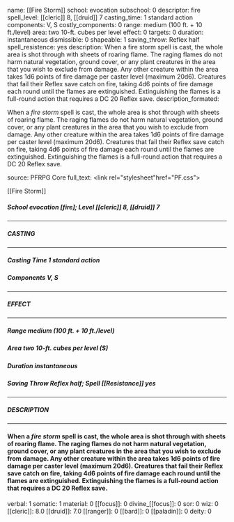 name: [[Fire Storm]]
school: evocation
subschool: 0
descriptor: fire
spell_level: [[cleric]] 8, [[druid]] 7
casting_time: 1 standard action
components: V, S
costly_components: 0
range: medium (100 ft. + 10 ft./level)
area: two 10-ft. cubes per level
effect: 0
targets: 0
duration: instantaneous
dismissible: 0
shapeable: 1
saving_throw: Reflex half
spell_resistence: yes
description: When a fire storm spell is cast, the whole area is shot through with sheets of roaring flame. The raging flames do not harm natural vegetation, ground cover, or any plant creatures in the area that you wish to exclude from damage. Any other creature within the area takes 1d6 points of fire damage per caster level (maximum 20d6). Creatures that fail their Reflex save catch on fire, taking 4d6 points of fire damage each round until the flames are extinguished. Extinguishing the flames is a full-round action that requires a DC 20 Reflex save.
description_formated: <p>When a <i>fire storm</i> spell is cast, the whole area is shot through with sheets of roaring flame. The raging flames do not harm natural vegetation, ground cover, or any plant creatures in the area that you wish to exclude from damage. Any other creature within the area takes 1d6 points of fire damage per caster level (maximum 20d6). Creatures that fail their Reflex save catch on fire, taking 4d6 points of fire damage each round until the flames are extinguished. Extinguishing the flames is a full-round action that requires a DC 20 Reflex save.</p>
source: PFRPG Core
full_text: <link rel="stylesheet"href="PF.css"><div class="heading"><p class="alignleft">[[Fire Storm]]</p><div style="clear: both;"></div></div><div><h5><b>School </b>evocation [fire]; <b>Level </b>[[cleric]] 8, [[druid]] 7</h5></div><hr/><div><h5><b>CASTING</b></h5></div><hr/><div><h5><b>Casting Time </b>1 standard action</h5><h5><b>Components </b>V, S</h5></div><hr/><div><h5><b>EFFECT</b></h5></div><hr/><div><h5><b>Range </b>medium (100 ft. + 10 ft./level)</h5><h5><b>Area </b>two 10-ft. cubes per level  (S)</h5><h5><b>Duration </b>instantaneous</h5><h5><b>Saving Throw </b>Reflex half; <b>Spell [[Resistance]] </b>yes</h5></div><hr/><div><h5><b>DESCRIPTION</b></h5></div><hr/><div><h4><p>When a <i>fire storm</i> spell is cast, the whole area is shot through with sheets of roaring flame. The raging flames do not harm natural vegetation, ground cover, or any plant creatures in the area that you wish to exclude from damage. Any other creature within the area takes 1d6 points of fire damage per caster level (maximum 20d6). Creatures that fail their Reflex save catch on fire, taking 4d6 points of fire damage each round until the flames are extinguished. Extinguishing the flames is a full-round action that requires a DC 20 Reflex save.</p></h4></div>
verbal: 1
somatic: 1
material: 0
[[focus]]: 0
divine_[[focus]]: 0
sor: 0
wiz: 0
[[cleric]]: 8.0
[[druid]]: 7.0
[[ranger]]: 0
[[bard]]: 0
[[paladin]]: 0
deity: 0
